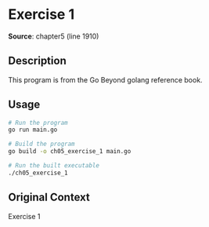 # Exercise 1

**Source**: chapter5 (line 1910)

## Description

This program is from the Go Beyond golang reference book.

## Usage

```bash
# Run the program
go run main.go

# Build the program
go build -o ch05_exercise_1 main.go

# Run the built executable
./ch05_exercise_1
```

## Original Context

Exercise 1
